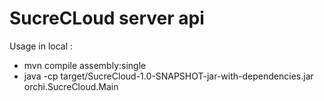SucreCLoud server api
======================



Usage in local :

 - mvn compile assembly:single
 - java -cp target/SucreCloud-1.0-SNAPSHOT-jar-with-dependencies.jar orchi.SucreCloud.Main


